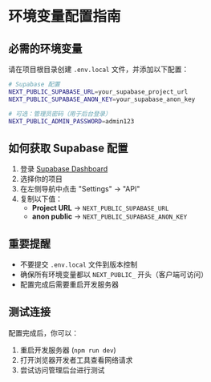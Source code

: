 # 环境变量配置指南

## 必需的环境变量

请在项目根目录创建 `.env.local` 文件，并添加以下配置：

```bash
# Supabase 配置
NEXT_PUBLIC_SUPABASE_URL=your_supabase_project_url
NEXT_PUBLIC_SUPABASE_ANON_KEY=your_supabase_anon_key

# 可选：管理员密码（用于后台登录）
NEXT_PUBLIC_ADMIN_PASSWORD=admin123
```

## 如何获取 Supabase 配置

1. 登录 [Supabase Dashboard](https://app.supabase.com/)
2. 选择你的项目
3. 在左侧导航中点击 "Settings" -> "API"
4. 复制以下值：
   - **Project URL** -> `NEXT_PUBLIC_SUPABASE_URL`
   - **anon public** -> `NEXT_PUBLIC_SUPABASE_ANON_KEY`

## 重要提醒

- 不要提交 `.env.local` 文件到版本控制
- 确保所有环境变量都以 `NEXT_PUBLIC_` 开头（客户端可访问）
- 配置完成后需要重启开发服务器

## 测试连接

配置完成后，你可以：
1. 重启开发服务器 (`npm run dev`)
2. 打开浏览器开发者工具查看网络请求
3. 尝试访问管理后台进行测试 